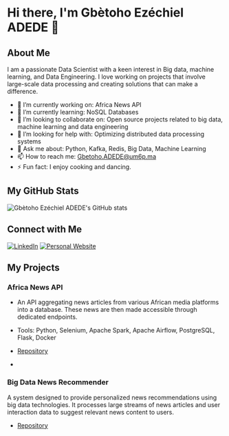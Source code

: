 
# Hi there, I'm Gbètoho Ezéchiel ADEDE 👋

## About Me

I am a passionate Data Scientist with a keen interest in Big data, machine learning, and Data Engineering. I love working on projects that involve large-scale data processing and creating solutions that can make a difference.

- 🔭 I’m currently working on: Africa News API
- 🌱 I’m currently learning: NoSQL Databases
- 👯 I’m looking to collaborate on: Open source projects related to big data, machine learning and data engineering
- 🤔 I’m looking for help with: Optimizing distributed data processing systems
- 💬 Ask me about: Python, Kafka, Redis, Big Data, Machine Learning
- 📫 How to reach me: Gbetoho.ADEDE@um6p.ma
- ⚡ Fun fact: I enjoy cooking and dancing.

## My GitHub Stats

![Gbètoho Ezéchiel ADEDE's GitHub stats](https://github-readme-stats.vercel.app/api?username=Starias22&show_icons=true&theme=radical)

## Connect with Me

[![LinkedIn](https://img.shields.io/badge/LinkedIn-blue?style=flat&logo=linkedin&labelColor=blue)](https://www.linkedin.com/in/starias22/)
[![Personal Website](https://img.shields.io/badge/Website-red?style=flat&logo=google-chrome&labelColor=red)](https://starias22.github.io/)

## My Projects

### Africa News API

- An API aggregating news articles from various African media platforms into a database. These news are then made accessible through dedicated endpoints.

- Tools: Python, Selenium, Apache Spark, Apache Airflow, PostgreSQL, Flask, Docker

- [Repository](https://github.com/Starias22/Africa-News-API)
- 
### Big Data News Recommender

A system designed to provide personalized news recommendations using big data technologies. It processes large streams of news articles and user interaction data to suggest relevant news content to users.

- [Repository](https://github.com/Starias22/Big-Data-News-Recommender)
<!--- [Read More](https://starias22.github.io/big-data-news-recommender) -->

